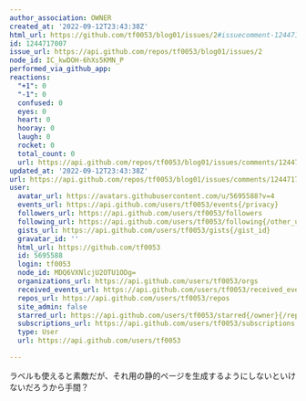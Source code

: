 ```yaml
---
author_association: OWNER
created_at: '2022-09-12T23:43:38Z'
html_url: https://github.com/tf0053/blog01/issues/2#issuecomment-1244717007
id: 1244717007
issue_url: https://api.github.com/repos/tf0053/blog01/issues/2
node_id: IC_kwDOH-6hXs5KMN_P
performed_via_github_app: 
reactions:
  "+1": 0
  "-1": 0
  confused: 0
  eyes: 0
  heart: 0
  hooray: 0
  laugh: 0
  rocket: 0
  total_count: 0
  url: https://api.github.com/repos/tf0053/blog01/issues/comments/1244717007/reactions
updated_at: '2022-09-12T23:43:38Z'
url: https://api.github.com/repos/tf0053/blog01/issues/comments/1244717007
user:
  avatar_url: https://avatars.githubusercontent.com/u/5695588?v=4
  events_url: https://api.github.com/users/tf0053/events{/privacy}
  followers_url: https://api.github.com/users/tf0053/followers
  following_url: https://api.github.com/users/tf0053/following{/other_user}
  gists_url: https://api.github.com/users/tf0053/gists{/gist_id}
  gravatar_id: ''
  html_url: https://github.com/tf0053
  id: 5695588
  login: tf0053
  node_id: MDQ6VXNlcjU2OTU1ODg=
  organizations_url: https://api.github.com/users/tf0053/orgs
  received_events_url: https://api.github.com/users/tf0053/received_events
  repos_url: https://api.github.com/users/tf0053/repos
  site_admin: false
  starred_url: https://api.github.com/users/tf0053/starred{/owner}{/repo}
  subscriptions_url: https://api.github.com/users/tf0053/subscriptions
  type: User
  url: https://api.github.com/users/tf0053

---
```

ラベルも使えると素敵だが、それ用の静的ページを生成するようにしないといけないだろうから手間？